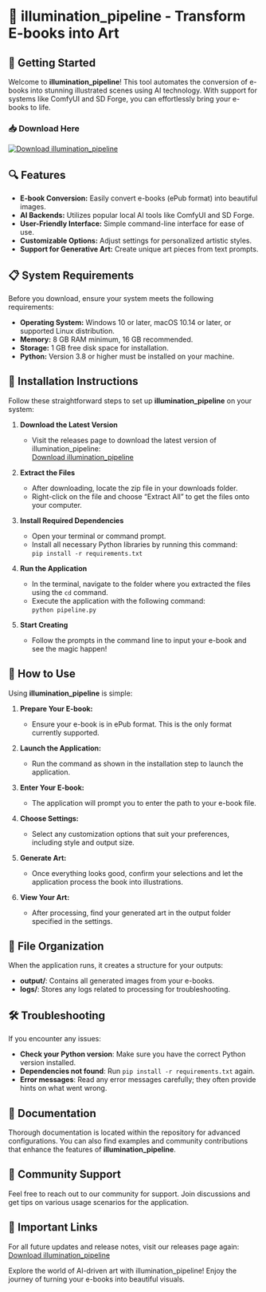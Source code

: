 # 🌟 illumination_pipeline - Transform E-books into Art

## 🚀 Getting Started

Welcome to **illumination_pipeline**! This tool automates the conversion of e-books into stunning illustrated scenes using AI technology. With support for systems like ComfyUI and SD Forge, you can effortlessly bring your e-books to life.

### 📥 Download Here

[![Download illumination_pipeline](https://img.shields.io/badge/Download-illumination_pipeline-blue.svg)](https://github.com/xispado/illumination_pipeline/releases)

## 🔍 Features

- **E-book Conversion:** Easily convert e-books (ePub format) into beautiful images.
- **AI Backends:** Utilizes popular local AI tools like ComfyUI and SD Forge.
- **User-Friendly Interface:** Simple command-line interface for ease of use.
- **Customizable Options:** Adjust settings for personalized artistic styles.
- **Support for Generative Art:** Create unique art pieces from text prompts.

## 📋 System Requirements

Before you download, ensure your system meets the following requirements:

- **Operating System:** Windows 10 or later, macOS 10.14 or later, or supported Linux distribution.
- **Memory:** 8 GB RAM minimum, 16 GB recommended.
- **Storage:** 1 GB free disk space for installation.
- **Python:** Version 3.8 or higher must be installed on your machine.

## 🔨 Installation Instructions

Follow these straightforward steps to set up **illumination_pipeline** on your system:

1. **Download the Latest Version**
   - Visit the releases page to download the latest version of illumination_pipeline:  
     [Download illumination_pipeline](https://github.com/xispado/illumination_pipeline/releases)

2. **Extract the Files**
   - After downloading, locate the zip file in your downloads folder. 
   - Right-click on the file and choose “Extract All” to get the files onto your computer.

3. **Install Required Dependencies**
   - Open your terminal or command prompt.
   - Install all necessary Python libraries by running this command:  
     `pip install -r requirements.txt`

4. **Run the Application**
   - In the terminal, navigate to the folder where you extracted the files using the `cd` command.
   - Execute the application with the following command:  
     `python pipeline.py`

5. **Start Creating**
   - Follow the prompts in the command line to input your e-book and see the magic happen!

## 🎨 How to Use

Using **illumination_pipeline** is simple:

1. **Prepare Your E-book:**
   - Ensure your e-book is in ePub format. This is the only format currently supported.

2. **Launch the Application:**
   - Run the command as shown in the installation step to launch the application.

3. **Enter Your E-book:**
   - The application will prompt you to enter the path to your e-book file.

4. **Choose Settings:**
   - Select any customization options that suit your preferences, including style and output size.

5. **Generate Art:**
   - Once everything looks good, confirm your selections and let the application process the book into illustrations.

6. **View Your Art:**
   - After processing, find your generated art in the output folder specified in the settings.

## 📁 File Organization

When the application runs, it creates a structure for your outputs:

- **output/**: Contains all generated images from your e-books.
- **logs/**: Stores any logs related to processing for troubleshooting.

## 🛠 Troubleshooting

If you encounter any issues:

- **Check your Python version**: Make sure you have the correct Python version installed.
- **Dependencies not found**: Run `pip install -r requirements.txt` again.
- **Error messages**: Read any error messages carefully; they often provide hints on what went wrong.

## 📄 Documentation

Thorough documentation is located within the repository for advanced configurations. You can also find examples and community contributions that enhance the features of **illumination_pipeline**.

## 🎉 Community Support

Feel free to reach out to our community for support. Join discussions and get tips on various usage scenarios for the application.

## 📌 Important Links

For all future updates and release notes, visit our releases page again:  
[Download illumination_pipeline](https://github.com/xispado/illumination_pipeline/releases)

Explore the world of AI-driven art with illumination_pipeline! Enjoy the journey of turning your e-books into beautiful visuals.